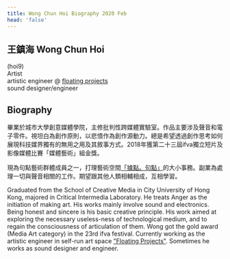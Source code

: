 ```yaml
---
title: Wong Chun Hoi Biography 2020 Feb
head: 'false'
---
```


## 王鎮海 Wong Chun Hoi

(hoi9)  
Artist  
artistic engineer @ [floating projects](http:///floatingprojectscollective.net)   
sound designer/engineer



## **Biography**

畢業於城市大學創意媒體學院，主修批判性跨媒體實驗室。作品主要涉及聲音和電子零件。視坦白為創作原則，以悲憤作為創作源動力。總是希望透過創作思考如何展現科技媒界獨有的無用之用及其敘事方式。2018年獲第二十三屆ifva獨立短片及影像媒體比賽「媒體藝術」組金獎。

現為句點藝術群體成員之一，打理藝術空間[「據點。句點」](http://floatingprojectscollective.net/)的大小事務。副業為處理一切與聲音相關的工作。期望跟其他人類相輔相成，互相學習。


Graduated from the School of Creative Media in City University of Hong Kong, majored in Critical Intermedia Laboratory. He treats Anger as the initiation of making art. His works mainly involve sound and electronics. Being honest and sincere is his basic creative principle. His work aimed at exploring the necessary useless-ness of technological medium, and to regain the consciousness of articulation of them. Wong got the gold award (Media Art category) in the 23rd ifva festival.
Currently working as the artistic engineer in self-run art space ["Floating Projects"](http://floatingprojectscollective.net). Sometimes he works as sound designer and engineer.

